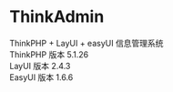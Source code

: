 # ThinkAdmin
ThinkPHP + LayUI + easyUI 信息管理系统</br>
ThinkPHP 版本 5.1.26 </br>
LayUI    版本 2.4.3  </br>
EasyUI    版本 1.6.6  </br>